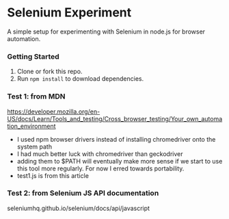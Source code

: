# Selenium Experiment

A simple setup for experimenting with Selenium in node.js for browser automation.


### Getting Started

1. Clone or fork this repo.
2. Run `npm install` to download dependencies.


### Test 1: from MDN
https://developer.mozilla.org/en-US/docs/Learn/Tools_and_testing/Cross_browser_testing/Your_own_automation_environment

- I used npm browser drivers instead of installing chromedriver onto the system path
- I had much better luck with chromedriver than geckodriver
- adding them to $PATH will eventually make more sense if we start to use this tool more regularly. For now I erred towards portability.
- test1.js is from this article


### Test 2: from Selenium JS API documentation
seleniumhq.github.io/selenium/docs/api/javascript


